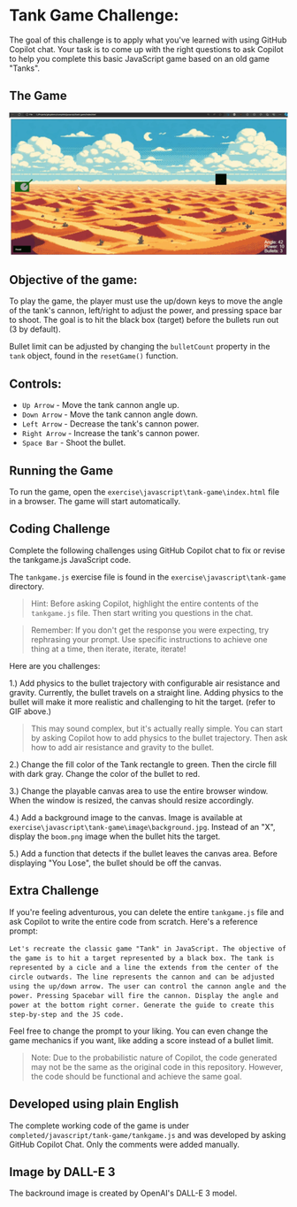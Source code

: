 # Tank Game Challenge:

The goal of this challenge is to apply what you've learned with using GitHub Copilot chat. Your task is to come up with the right questions to ask Copilot to help you complete this basic JavaScript game based on an old game "Tanks".

## The Game 
![Tank Game](image/Copilot-Tank-Game.gif)

## Objective of the game:
To play the game, the player must use the up/down keys to move the angle of the tank's cannon, left/right to adjust the power, and pressing space bar to shoot. The goal is to hit the black box (target) before the bullets run out (3 by default).

Bullet limit can be adjusted by changing the `bulletCount` property in the `tank` object, found in the `resetGame()` function. 

## Controls:
- `Up Arrow` - Move the tank cannon angle up.
- `Down Arrow` - Move the tank cannon angle down.
- `Left Arrow` - Decrease the tank's cannon power.
- `Right Arrow` - Increase the tank's cannon power.
- `Space Bar` - Shoot the bullet.

## Running the Game
To run the game, open the `exercise\javascript\tank-game\index.html` file in a browser. The game will start automatically.

## Coding Challenge
Complete the following challenges using GitHub Copilot chat to fix or revise the tankgame.js JavaScript code.

The `tankgame.js` exercise file is found in the `exercise\javascript\tank-game` directory.

> Hint: Before asking Copilot, highlight the entire contents of the `tankgame.js` file. Then start writing you questions in the chat. 

> Remember: If you don't get the response you were expecting, try rephrasing your prompt. Use specific instructions to achieve one thing at a time, then iterate, iterate, iterate!

Here are you challenges:

1.) Add physics to the bullet trajectory with configurable air resistance and gravity. Currently, the bullet travels on a straight line. Adding physics to the bullet will make it more realistic and challenging to hit the target. (refer to GIF above.)

> This may sound complex, but it's actually really simple. You can start by asking Copilot how to add physics to the bullet trajectory. Then ask how to add air resistance and gravity to the bullet. 

2.) Change the fill color of the Tank rectangle to green. Then the circle fill with dark gray. Change the color of the bullet to red.

3.) Change the playable canvas area to use the entire browser window. When the window is resized, the canvas should resize accordingly.

4.) Add a background image to the canvas. Image is available at `exercise\javascript\tank-game\image\background.jpg`. Instead of an "X", display the `boom.png` image when the bullet hits the target.

5.) Add a function that detects if the bullet leaves the canvas area. Before displaying "You Lose", the bullet should be off the canvas.

## Extra Challenge
If you're feeling adventurous, you can delete the entire `tankgame.js` file and ask Copilot to write the entire code from scratch. Here's a reference prompt:

`Let's recreate the classic game "Tank" in JavaScript. The objective of the game is to hit a target represented by a black box. The tank is represented by a cicle and a line the extends from the center of the circle outwards. The line represents the cannon and can be adjusted using the up/down arrow. The user can control the cannon angle and the power. Pressing Spacebar will fire the cannon. Display the angle and power at the bottom right corner. Generate the guide to create this step-by-step and the JS code.`

Feel free to change the prompt to your liking. You can even change the game mechanics if you want, like adding a score instead of a bullet limit.

> Note: Due to the probabilistic nature of Copilot, the code generated may not be the same as the original code in this repository. However, the code should be functional and achieve the same goal.

## Developed using plain English

The complete working code of the game is under `completed/javascript/tank-game/tankgame.js` and was developed by asking GitHub Copilot Chat. Only the comments were added manually.

## Image by DALL-E 3
The backround image is created by OpenAI's DALL-E 3 model.